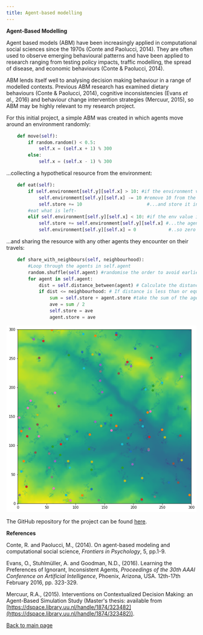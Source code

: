 ```yaml
---
title: Agent-based modelling
---
```

<!--The theme for the page layout is specified in the _config.yml file as the 'Minimal' theme by GitHub user OrderedList (https://github.com/orderedlist/minimal). All the content below is my own work.-->

<!-- Header for the webpage in bold -->
**Agent-Based Modelling**

Agent based models (ABM) have been increasingly applied in computational social sciences since the 1970s (Conte and Paolucci, 2014). They are often used to observe emerging behavioural patterns and have been applied to research ranging from testing policy impacts, traffic modelling, the spread of disease, and economic behaviours (Conte & Paolucci, 2014).

ABM lends itself well to analysing decision making behaviour in a range of modelled contexts. Previous ABM research has examined dietary behaviours (Conte & Paolucci, 2014), cognitive inconsistencies (Evans *et al.,* 2016) and behaviour change intervention strategies (Mercuur, 2015), so ABM may be highly relevant to my research project.

For this initial project, a simple ABM was created in which agents move around an environment randomly:
```python
    def move(self):
        if random.random() < 0.5:
            self.x = (self.x + 1) % 300
        else:
            self.x = (self.x - 1) % 300
```

...collecting a hypothetical resource from the environment:
```python
    def eat(self): 
        if self.environment[self.y][self.x] > 10: #if the environment value is greater than 10...
            self.environment[self.y][self.x] -= 10 #remove 10 from the environment...
            self.store += 10                        #...and store it in the agent.
        #eat what is left-
        elif self.environment[self.y][self.x] < 10: #if the env value is less than 10...
            self.store += self.environment[self.y][self.x] #...the agent eats it...
            self.environment[self.y][self.x] = 0            #..so zero remains.
```

...and sharing the resource with any other agents they encounter on their travels:
```python
    def share_with_neighbours(self, neighbourhood):
        #Loop through the agents in self.agent
        random.shuffle(self.agent) #randomise the order to avoid earlier ones having an unfair advantage.
        for agent in self.agent:
            dist = self.distance_between(agent) # Calculate the distance between self and the current other agent
            if dist <= neighbourhood: # If distance is less than or equal to the neighbourhood
                sum = self.store + agent.store #take the sum of the agents' stores and divide them equally
                ave = sum / 2
                self.store = ave
                agent.store = ave
```

![ABM image](https://raw.githubusercontent.com/ChrisDNewton/ChrisDNewton.github.io/master/ABM_image1.png)

The GitHub repository for the project can be found [here](https://github.com/ChrisDNewton/AgentBasedModel).

**References**

Conte, R. and Paolucci, M., (2014). On agent-based modeling and computational social science, *Frontiers in Psychology*, 5, pp.1-9.

Evans, O., Stuhlmüller, A. and Goodman, N.D., (2016). Learning the Preferences of Ignorant, Inconsistent Agents, *Proceedings of the 30th AAAI Conference on Artificial Intelligence*, Phoenix, Arizona, USA. 12th-17th February 2016, pp. 323-329.

Mercuur, R.A., (2015). Interventions on Contextualized Decision Making: an Agent-Based Simulation Study (Master's thesis: available from [https://dspace.library.uu.nl/handle/1874/323482](https://dspace.library.uu.nl/handle/1874/323482)).

[Back to main page](https://chrisdnewton.github.io/)
